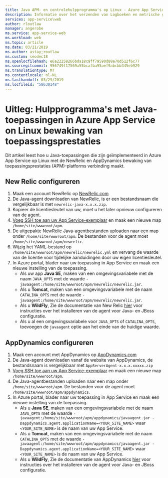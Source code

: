 ```yaml
---
title: Java APM- en controlehulpprogramma's op Linux - Azure App Service configureren
description: Informatie over het verzenden van Logboeken en metrische gegevens voor uw Java-toepassingen die worden uitgevoerd op App Service Linux NewRelic en de App Dynamics APM-providers
services: app-service\web
author: rloutlaw
manager: angerobe
ms.service: app-service-web
ms.workload: web
ms.topic: article
ms.date: 03/21/2019
ms.author: astay;routlaw
ms.custom: seodec18
ms.openlocfilehash: e6a22258266bda18c9ff79590d88e70d512f6c77
ms.sourcegitcommit: 956749f17569a55bcafba95aef9abcbb345eb929
ms.translationtype: MT
ms.contentlocale: nl-NL
ms.lasthandoff: 03/29/2019
ms.locfileid: "58630148"
---
```

# <a name="how-to-application-performance-monitoring-tools-with-java-apps-on-azure-app-service-on-linux"></a>Uitleg: Hulpprogramma's met Java-toepassingen in Azure App Service on Linux bewaking van toepassingsprestaties

Dit artikel leest hoe u Java-toepassingen die zijn geïmplementeerd in Azure App Service op Linux met de NewRelic en AppDynamics bewaking van toepassingsprestaties (APM)-platforms verbinding maakt.

## <a name="configure-new-relic"></a>New Relic configureren

1. Maak een account NewRelic op [NewRelic.com](https://newrelic.com/signup)
2. De Java-agent downloaden van NewRelic, is er een bestandsnaam die vergelijkbaar is met `newrelic-java-x.x.x.zip`.
3. Kopieer de licentiesleutel van uw, moet u het later opnieuw configureren van de agent.
4. [Voeg SSH toe aan uw App Service-exemplaar](/azure/app-service/containers/app-service-linux-ssh-support) en maak een nieuwe map `/home/site/wwwroot/apm`.
5. De uitgepakte NewRelic Java-agentbestanden uploaden naar een map onder `/home/site/wwwroot/apm`. De bestanden voor de agent moet `/home/site/wwwroot/apm/newrelic`.
6. Wijzig het YAML-bestand op `/home/site/wwwroot/apm/newrelic/newrelic.yml` en vervang de waarde van de licentie voor tijdelijke aanduidingen door uw eigen licentiesleutel.
7. In Azure portal, blader naar uw toepassing in App Service en maak een nieuwe instelling van de toepassing.
    - Als uw app **Java SE**, maken van een omgevingsvariabele met de naam `JAVA_OPTS` met de waarde `-javaagent:/home/site/wwwroot/apm/newrelic/newrelic.jar`.
    - Als u **Tomcat**, maken van een omgevingsvariabele met de naam `CATALINA_OPTS` met de waarde `-javaagent:/home/site/wwwroot/apm/newrelic/newrelic.jar`.
    - Als u **WildFly**, Zie de documentatie van New Relic [hier](https://docs.newrelic.com/docs/agents/java-agent/additional-installation/wildfly-version-11-installation-java) voor instructies over het installeren van de agent voor Java- en JBoss configuratie.
    - Als u al een omgevingsvariabele voor `JAVA_OPTS` of `CATALINA_OPTS`, toevoegen de `javaagent` optie aan het einde van de huidige waarde.

## <a name="configure-appdynamics"></a>AppDynamics configureren

1. Maak een account met AppDynamics op [AppDynamics.com](https://www.appdynamics.com/community/register/)
1. De Java-agent downloaden vanaf de website van AppDynamics, de bestandsnaam is vergelijkbaar met `AppServerAgent-x.x.x.xxxxx.zip`
1. [Voeg SSH toe aan uw App Service-exemplaar](/azure/app-service/containers/app-service-linux-ssh-support) en maak een nieuwe map `/home/site/wwwroot/apm`.
1. De Java-agentbestanden uploaden naar een map onder `/home/site/wwwroot/apm`. De bestanden voor de agent moet `/home/site/wwwroot/apm/appdynamics`.
1. In Azure portal, blader naar uw toepassing in App Service en maak een nieuwe instelling van de toepassing.
    - Als u **Java SE**, maken van een omgevingsvariabele met de naam `JAVA_OPTS` met de waarde `-javaagent:/home/site/wwwroot/apm/appdynamics/javaagent.jar -Dappdynamics.agent.applicationName=<YOUR_SITE_NAME>` waar `<YOUR_SITE_NAME>` is de naam van uw App Service.
    - Als u **Tomcat**, maken van een omgevingsvariabele met de naam `CATALINA_OPTS` met de waarde `-javaagent:/home/site/wwwroot/apm/appdynamics/javaagent.jar -Dappdynamics.agent.applicationName=<YOUR_SITE_NAME>` waar `<YOUR_SITE_NAME>` is de naam van uw App Service.
    - Als u **WildFly**, Zie de documentatie van AppDynamics [hier](https://docs.appdynamics.com/display/PRO45/JBoss+and+Wildfly+Startup+Settings) voor instructies over het installeren van de agent voor Java- en JBoss configuratie.
